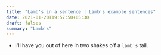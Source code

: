```yaml
---
title: "Lamb's in a sentence | Lamb's example sentences"
date: 2021-01-20T19:57:50+05:30
draft: falses
summary: "Lamb's"
---
```

- I'll have you out of here in two shakes o'f a `lamb's` tail.
                 

